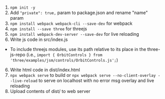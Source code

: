 1. `npm init -y`
2. Add `"private": true,` param to package.json and rename "name" param
3. `npm install webpack webpack-cli --save-dev` for webpack
4. `npm install --save three` for threejs
5. `npm install webpack-dev-server --save-dev` for live reloading
5. Write js code in src/index.js
 - To include threejs modules, use its path relative to its place in the three-js-repo (i.e., `import { OrbitControls } from 'three/examples/jsm/controls/OrbitControls.js';`)
6. Write html code in dist/index.html
7. `npx webpack serve` to build or `npx webpack serve --no-client-overlay --live-reload` to serve on localhost with no error msg overlay and live reloading
8. Upload contents of dist/ to web server